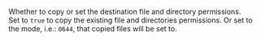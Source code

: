 Whether to copy or set the destination file and directory permissions.  
Set to `true` to copy the existing file and directories permissions.
Or set to the mode, i.e.: `0644`, that copied files will be set to.